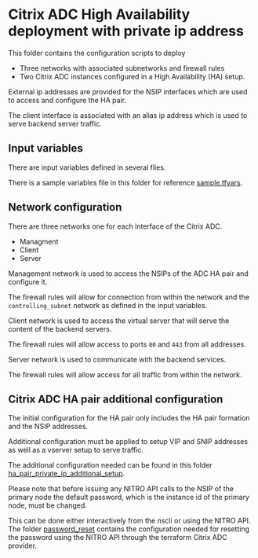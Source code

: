 # Citrix ADC High Availability deployment with private ip address

This folder contains the configuration scripts to deploy

* Three networks with associated subnetworks and firewall rules
* Two Citrix ADC instances configured in a High Availability (HA) setup.

External ip addresses are provided for the NSIP interfaces which
are used to access and configure the HA pair.

The client interface is associated with an alias ip address which
is used to serve backend server traffic.

## Input variables

There are input variables defined in several files.

There is a sample variables file in this folder for reference [sample.tfvars](./sample.tfvars).

## Network configuration

There are three networks one for each interface of the Citrix ADC.

* Managment
* Client
* Server

Management network is used to access the NSIPs of the ADC HA pair and configure it.

The firewall rules will allow for connection from within the network
and the `controlling_subnet` network as defined in the input variables.

Client network is used to access the virtual server that will serve the
content of the backend servers.

The firewall rules will allow access to ports `80` and `443` from
all addresses.

Server network is used to communicate with the backend services.

The firewall rules will allow access for all traffic from within the network.

## Citrix ADC HA pair additional configuration

The initial configuration for the HA pair only includes the HA pair formation
and the NSIP addresses.

Additional configuration must be applied to setup VIP and SNIP addresses as
well as a vserver setup to serve traffic.

The additional configuration needed can be found in this folder
[ha_pair_private_ip_additional_setup](../ha_pair_private_ip_additional_setup).

Please note that before issuing any NITRO API calls to the NSIP of the
primary node the default password, which is the instance id of the primary node, must be changed.

This can be done either interactively from the nscli or using the NITRO
API. The folder [password_reset](../password_reset) contains the configuration
needed for resetting the password using the NITRO API through the terraform 
Citrix ADC provider.
